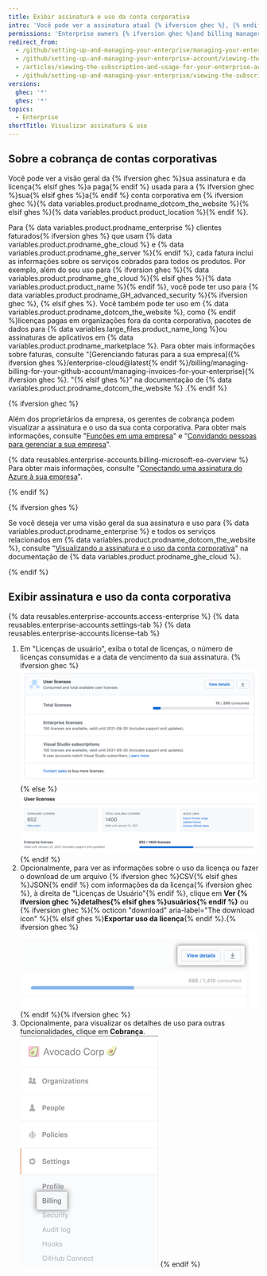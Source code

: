```yaml
---
title: Exibir assinatura e uso da conta corporativa
intro: 'Você pode ver a assinatura atual {% ifversion ghec %}, {% endif %}uso da licença{% ifversion ghec %}faturas, histórico de pagamentos e outras informações de faturamento{% endif %} para {% ifversion ghec %}conta corporativa{% elsif ghes %}{% data variables.product.product_location_enterprise %}{% endif %}.'
permissions: 'Enterprise owners {% ifversion ghec %}and billing managers {% endif %}can access and manage all billing settings for enterprise accounts.'
redirect_from:
  - /github/setting-up-and-managing-your-enterprise/managing-your-enterprise-account/viewing-the-subscription-and-usage-for-your-enterprise-account
  - /github/setting-up-and-managing-your-enterprise-account/viewing-the-subscription-and-usage-for-your-enterprise-account
  - /articles/viewing-the-subscription-and-usage-for-your-enterprise-account
  - /github/setting-up-and-managing-your-enterprise/viewing-the-subscription-and-usage-for-your-enterprise-account
versions:
  ghec: '*'
  ghes: '*'
topics:
  - Enterprise
shortTitle: Visualizar assinatura & uso
---
```


## Sobre a cobrança de contas corporativas

Você pode ver a visão geral da {% ifversion ghec %}sua assinatura e da licença{% elsif ghes %}a paga{% endif %} usada para a {% ifversion ghec %}sua{% elsif ghes %}a{% endif %} conta corporativa em {% ifversion ghec %}{% data variables.product.prodname_dotcom_the_website %}{% elsif ghes %}{% data variables.product.product_location %}{% endif %}.

Para {% data variables.product.prodname_enterprise %} clientes faturados{% ifversion ghes %} que usam {% data variables.product.prodname_ghe_cloud %} e {% data variables.product.prodname_ghe_server %}{% endif %}, cada fatura inclui as informações sobre os serviços cobrados para todos os produtos. Por exemplo, além do seu uso para {% ifversion ghec %}{% data variables.product.prodname_ghe_cloud %}{% elsif ghes %}{% data variables.product.product_name %}{% endif %}, você pode ter uso para {% data variables.product.prodname_GH_advanced_security %}{% ifversion ghec %}, {% elsif ghes %}. Você também pode ter uso em {% data variables.product.prodname_dotcom_the_website %}, como {% endif %}licenças pagas em organizações fora da conta corporativa, pacotes de dados para {% data variables.large_files.product_name_long %}ou assinaturas de aplicativos em {% data variables.product.prodname_marketplace %}. Para obter mais informações sobre faturas, consulte "[Gerenciando faturas para a sua empresa]({% ifversion ghes %}/enterprise-cloud@latest{% endif %}/billing/managing-billing-for-your-github-account/managing-invoices-for-your-enterprise){% ifversion ghec %}. "{% elsif ghes %}" na documentação de {% data variables.product.prodname_dotcom_the_website %} .{% endif %}

{% ifversion ghec %}

Além dos proprietários da empresa, os gerentes de cobrança podem visualizar a assinatura e o uso da sua conta corporativa. Para obter mais informações, consulte "[Funções em uma empresa](/github/setting-up-and-managing-your-enterprise/managing-users-in-your-enterprise/roles-in-an-enterprise#billing-manager)" e "[Convidando pessoas para gerenciar a sua empresa](/admin/user-management/managing-users-in-your-enterprise/inviting-people-to-manage-your-enterprise)".

{% data reusables.enterprise-accounts.billing-microsoft-ea-overview %} Para obter mais informações, consulte "[Conectando uma assinatura do Azure à sua empresa](/billing/managing-billing-for-your-github-account/connecting-an-azure-subscription-to-your-enterprise)".

{% endif %}

{% ifversion ghes %}

Se você deseja ver uma visão geral da sua assinatura e uso para {% data variables.product.prodname_enterprise %} e todos os serviços relacionados em {% data variables.product.prodname_dotcom_the_website %}, consulte "[Visualizando a assinatura e o uso da conta corporativa](/enterprise-cloud@latest/billing/managing-billing-for-your-github-account/viewing-the-subscription-and-usage-for-your-enterprise-account)" na documentação de {% data variables.product.prodname_ghe_cloud %}.

{% endif %}

## Exibir assinatura e uso da conta corporativa

{% data reusables.enterprise-accounts.access-enterprise %}
{% data reusables.enterprise-accounts.settings-tab %}
{% data reusables.enterprise-accounts.license-tab %}
1. Em "Licenças de usuário", exiba o total de licenças, o número de licenças consumidas e a data de vencimento da sua assinatura.
  {% ifversion ghec %}![License and subscription information in enterprise billing settings](/assets/images/help/business-accounts/billing-license-info.png){% else %}
  ![Informações de assinaturas e licenças nas configurações de cobrança da empresa](/assets/images/enterprise/enterprise-server/enterprise-server-billing-license-info.png){% endif %}
1. Opcionalmente, para ver as informações sobre o uso da licença ou fazer o download de um arquivo {% ifversion ghec %}CSV{% elsif ghes %}JSON{% endif %} com informações da da licença{% ifversion ghec %}, à direita de "Licenças de Usuário"{% endif %}, clique em **Ver {% ifversion ghec %}detalhes{% elsif ghes %}usuários{% endif %}** ou {% ifversion ghec %}{% octicon "download" aria-label="The download icon" %}{% elsif ghes %}**Exportar uso da licença**{% endif %}.{% ifversion ghec %} !["View details" button and button with download icon to the right of "User Licenses"](/assets/images/help/business-accounts/billing-license-info-click-view-details-or-download.png){% endif %}{% ifversion ghec %}
1. Opcionalmente, para visualizar os detalhes de uso para outras funcionalidades, clique em **Cobrança**. ![Aba de faturamento na barra lateral de configurações da conta corporativa](/assets/images/help/business-accounts/settings-billing-tab.png)
{% endif %}

